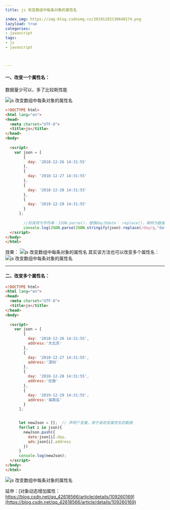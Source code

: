 ```yaml
---
title: js 改变数组中每条对象的属性名

index_img: https://img-blog.csdnimg.cn/20191203130640174.png
lazyload: true
categories:
- javascript
tags:
- js
- javascript



---
```















#### 一、改变一个属性名：
数据量少可以，多了比较耗性能

![js 改变数组中每条对象的属性名](https://img-blog.csdnimg.cn/20191128094229789.png)

```html
<!DOCTYPE html>
<html lang="en">
<head>
  <meta charset="UTF-8">
  <title>js</title>
</head>
<body>
  
  <script>
    var json = [
        {
          day: '2018-12-26 14:31:55'
        },
        {
          day: '2018-12-27 14:31:55'
        },
        {
          day: '2018-12-28 14:31:55'
        },
        {
          day: '2019-12-29 14:31:55'
        }
      ];
      
		//将其转为字符串：JSON.parse()，替换day为date： replace()，再转为数据格式：JSON.stringify()
    	console.log(JSON.parse(JSON.stringify(json).replace(/day/g,"date")));
  </script>
</body>
</html>
```

效果：
![js 改变数组中每条对象的属性名](https://img-blog.csdnimg.cn/20191128094309543.png)
其实该方法也可以改变多个属性名：
![js 改变数组中每条对象的属性名](https://img-blog.csdnimg.cn/20191203132520305.png)


---

#### 二、改变多个属性名：

```html
<!DOCTYPE html>
<html lang="en">
<head>
  <meta charset="UTF-8">
  <title>js</title>
</head>
<body>
  
  <script>
    var json = [
        {
          day: '2018-12-26 14:31:55',
          address:'大北京'
        },
        {
          day: '2018-12-27 14:31:55',
          address:'深圳'
        },
        {
          day: '2018-12-28 14:31:55',
          address:'伦敦'
        },
        {
          day: '2019-12-29 14:31:55',
          address:'海南岛'
        }
      ];


      let newJson = [];  // 声明个变量，用于装改变属性名的数据
      for(let i in json){
        newJson.push({
          date:json[i].day，
          ads:json[i].address
        })
      }
      console.log(newJson);
  </script>
</body>
</html>
```
![js 改变数组中每条对象的属性名](https://img-blog.csdnimg.cn/20191203130640174.png)


延申：[对象动态增加属性：https://blog.csdn.net/qq_42618566/article/details/109260169](https://blog.csdn.net/qq_42618566/article/details/109260169)